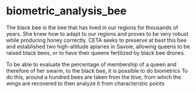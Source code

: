 # biometric_analysis_bee

The black bee is the bee that has lived in our regions for thousands of years. She knew how to adapt to our regions and proves to be very robust while producing honey correctly. CETA seeks to preserve at best this bee and established two high-altitude apiaries in Savoie, allowing queens to be raised black bees, or to have their queens fertilized by black bee drones.

To be able to evaluate the percentage of membership of a queen and therefore of her swarm, to the black bee, it is possible to do biometrics To do this, around a hundred bees are taken from the hive, from which the wings are recovered to then analyze it from characteristic points
